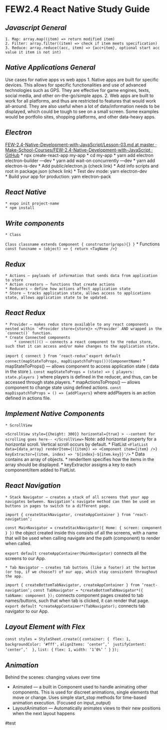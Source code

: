 # FEW2.4 React Native Study Guide

## *Javascript General*
	1. Map: array.map((item) => return modified item)
	2. Filter: array.filter((item) => check if item meets specification)
	3. Reduce: array.reduce((acc, item) => {acc+item}, optional start acc value it item is not int)

## *Native Applications General*
Use cases for native apps vs web apps
	1. Native apps are built for specific devices. This allows for specific functionalities and use of advanced technologies such as GPS. They are effective for game engines, texts, social media, and other on-the-go/simple apps.
	2. Web apps are built to work for all platforms, and thus are restricted to features that would work all-around.  They are also useful when a lot of data/information needs to be displayed, which could be tough to see on a small screen. Some examples would be portfolio sites, shopping platforms, and other data-heavy apps.

## *Electron*
[FEW-2.4-Native-Development-with-JavaScript/Lesson-03.md at master · Make-School-Courses/FEW-2.4-Native-Development-with-JavaScript · GitHub](https://github.com/Make-School-Courses/FEW-2.4-Native-Development-with-JavaScript/blob/master/Lessons/Lesson-03.md)
	* npx create-react-app my-app
	* cd my-app
	* yarn add electron electron-builder —dev
	* yarn add wait-on concurrently —dev
	* yarn add electron-is-dev
	* Add public/electron.js (check link)
	* Add info scripts and root in package.json (check link)
	* Test dev mode: yarn electron-dev								
	* Build your app for production: yarn electron-pack

## *React Native*
	* expo init project-name
	* npm install

## *Write components*
	* Class
`Class classname extends Component { constructor(props){} }`
	* Functions
`const funcname = (object) => { return <TagName />}`

## *Redux*
	* Actions — payloads of information that sends data from application to store
	* Action creators — functions that create actions
	* Reducers — define how actions affect application state
	* Store — tracks application state, allows access to applications state, allows application state to be updated.

## *React Redux*
	* Provider — makes redux store available to any react components nested within `<Provider store={store}> </Provider` AND wrapped in the `connect()` function.
	* Create Connected components
		* connect()() — connects a react component to the redux store, such that it can access and/or make changes to the application state. 
`import { connect } from ‘react-redux’`
`export default connect(mapStateToProps, mapDispatchToProps())(ComponentName)`
		* mapStateToProps() — allows component to access application state ( data in the store ).
`const mapStateToProps = (state) => { players: state.players }`
where players is defined in the reducer, and thus, can be accessed through state.players. 
		* mapActionsToProps() — allows component to change state using defined actions. 
`const mapDispatchToProps = () => {addPlayers}`
where addPlayers is an action defined in actions file.

## *Implement Native Components*
	* ScrollView
`<ScrollView style={{height: 300}} horizontal={true} > --content for scrolling goes here-- </ScrollView>`
Note: add horizontal property for a horizontal scroll. Vertical scroll occurs by default.
	* FlatList
`<FlatList  data={data_array} renderItem={({item}) => <Component item={item} />} keyExtractor={(item, index) => '${index}-${item.key}}'/>`
		* Data contains an array of objects.
		* renderItem specifies how the items in the array should be displayed.
		* keyExtractor assigns a key to each component/item added to FlatList. 

## *React Navigation*
	* Stack Navigator — creates a stack of all screens that your app navigates between. Navigation’s navigate method can then be used on buttons in pages to switch to a different page.
`import { createStackNavigator, createAppContainer } from ‘react-navigation’;`

`const MainNavigator = createStackNavigator({ Home: { screen: component } })` 
 the object created inside this consists of all the screens, with a name that will be used when calling navigate and the path (component) to render when called.

`export default createAppContainer(MainNavigator)` 
 connects all the screens to our App.

	* Tab Navigator — creates tab buttons (like a footer) at the bottom (or top, if we choose?) of our app, which stay consistent throughout the app.
`import { createBottomTabNavigator, createAppContainer } from ‘react-navigation’;`
`const TabNavigator = *createBottomTabNavigator*({ tabName: component });`
 connects component pages created to tab names/buttons, such that when tab is clicked, it can render that page.
`export default *createAppContainer*(TabNavigator);`
 connects tab navigator to our App.

## *Layout Element with Flex*
`const styles = StyleSheet.create({`
  `container: {`
    ` flex: 1,`
     `backgroundColor: ‘#fff',`
     `alignItems: ‘center’,’ `
	`justifyContent: ‘center’,’  },`
 `list: {`
    `flex: 1,`
    `width: ‘1’0%’`
`’ }`
`});`

## *Animation*
 Behind the scenes: changing values over time
* Animated — a built in Component used to handle animating other components. This is used for discreet animations, single elements that move or change. Uses simple start_stop methods for time-based animation execution. (Focused on input_output)
* LayoutAnimation — Automatically animates views to their new positions when the next layout happens



#test